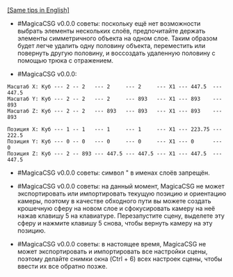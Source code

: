 [[Same tips in English]](https://github.com/procedural/magicacsg_tips/blob/main/README_EN.md)

* #MagicaCSG v0.0.0 советы: поскольку ещё нет возможности выбрать элементы нескольких слоёв, предпочитайте держать элементы симметричного объекта на одном слое. Таким образом будет легче удалить одну половину объекта, переместить или повернуть другую половину, и воссоздать удаленную половину с помощью трюка с отражением. 

* #MagicaCSG v0.0.0:
```
Масштаб X: Куб --- 2 -- 2   --- 2     --- 2     --- X1 --- 447.5  --- 447.5
Масштаб Y: Куб --- 2 -- 2   --- 2     --- 893   --- X1 --- 893    --- 893
Масштаб Z: Куб --- 2 -- 2   --- 893   --- 893   --- X1 --- 893    --- 893

Позиция X: Куб --- 1 -- 1   --- 1     --- 1     --- X1 --- 223.75 --- 222.5
Позиция Y: Куб --- 0 -- 0   --- 0     --- 0     --- X1 --- 0      --- 0
Позиция Z: Куб --- 2 -- 893 --- 447.5 --- 447.5 --- X1 --- 447.5  --- 447.5
```

* #MagicaCSG v0.0.0 советы: символ " в именах слоёв запрещён.

* #MagicaCSG v0.0.0 советы: на данный момент, MagicaCSG не может экспортировать или импортировать текущую позицию и ориентацию камеры, поэтому в качестве обходного пути вы можете создать крошечную сферу на новом слое и сфокусировать камеру на неё нажав клавишу 5 на клавиатуре. Перезапустите сцену, выделете эту сферу и нажмите клавишу 5 снова, чтобы вернуть камеру на эту позицию.

* #MagicaCSG v0.0.0 советы: в настоящее время, MagicaCSG не может экспортировать и импортировать все настройки сцены, поэтому делайте снимки окна (Ctrl + 6) всех настроек сцены, чтобы ввести их все обратно позже.

